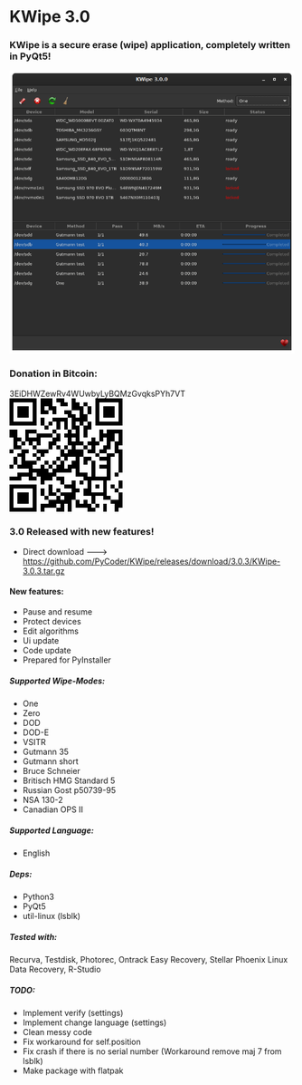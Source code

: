 # KWipe 3.0
### KWipe is a secure erase (wipe) application, completely written in PyQt5!

![KWipe 3.0.0](https://github.com/PyCoder/KWipe/blob/master/screenshots/main.png?raw=true)


### Donation in Bitcoin:
3EiDHWZewRv4WUwbyLyBQMzGvqksPYh7VT
![3EiDHWZewRv4WUwbyLyBQMzGvqksPYh7VT](https://github.com/PyCoder/KWipe/blob/master/share/kwipe/icons/qr.png?raw=true)

### 3.0 Released with new features!
- Direct download ---> https://github.com/PyCoder/KWipe/releases/download/3.0.3/KWipe-3.0.3.tar.gz

#### New features:
- Pause and resume
- Protect devices
- Edit algorithms
- Ui update
- Code update
- Prepared for PyInstaller

##### Supported Wipe-Modes:
- One
- Zero
- DOD
- DOD-E
- VSITR
- Gutmann 35 
- Gutmann short
- Bruce Schneier
- Britisch HMG Standard 5
- Russian Gost p50739-95
- NSA 130-2
- Canadian OPS II 

##### Supported Language:
- English

##### Deps:
- Python3
- PyQt5
- util-linux (lsblk)


##### Tested with:
Recurva, Testdisk, Photorec, Ontrack Easy Recovery, Stellar Phoenix Linux Data Recovery, R-Studio 

##### TODO:
- Implement verify (settings)
- Implement change language (settings)
- Clean messy code
- Fix workaround for self.position
- Fix crash if there is no serial number (Workaround remove maj 7 from lsblk)
- Make package with flatpak
